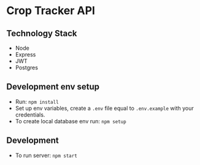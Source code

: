 # Crop Tracker API

## Technology Stack

- Node
- Express 
- JWT 
- Postgres

## Development env setup

- Run: `npm install`
- Set up env variables, create a `.env` file equal to `.env.example` with your credentials.
- To create local database env run: `npm setup`

## Development

- To run server: `npm start`
